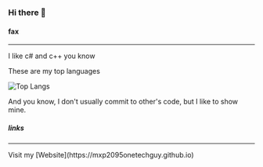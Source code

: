 ### Hi there 👋

#### fax
<hr>
I like c# and c++ you know

These are my top languages

![Top Langs](https://github-readme-stats.vercel.app/api/top-langs/?username=mxp2095onetechguy)

And you know, I don't usually commit to other's code, but I like to show mine.

<!--
**MXP2095onetechguy/mxp2095onetechguy** is a ✨ _special_ ✨ repository because its `README.md` (this file) appears on your GitHub profile.

Here are some ideas to get you started:

- 🔭 I’m currently working on ...
- 🌱 I’m currently learning ...
- 👯 I’m looking to collaborate on ...
- 🤔 I’m looking for help with ...
- 💬 Ask me about ...
- 📫 How to reach me: ...
- 😄 Pronouns: ...
- ⚡ Fun fact: ...
-->

##### links
<hr>
Visit my [Website](https://mxp2095onetechguy.github.io)
